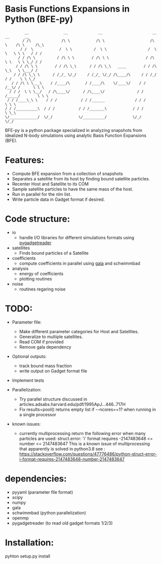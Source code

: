 # Basis Functions Expansions in Python (BFE-py) 

             __                __              __                       __      __       __    
            / /\              /\ \            /\ \                     /\ \    /\ \     /\_\   
           / /  \            /  \ \          /  \ \                   /  \ \   \ \ \   / / /   
          / / /\ \          / /\ \ \        / /\ \ \                 / /\ \ \   \ \ \_/ / /    
         / / /\ \ \        / / /\ \_\      / / /\ \_\   ____        / / /\ \_\   \ \___/ /     
        / / /\ \_\ \      / /_/_ \/_/     / /_/_ \/_/ /\____/\     / / /_/ / /    \ \ \_/      
       / / /\ \ \___\    / /____/\       / /____/\    \/____\/    / / /__\/ /      \ \ \   
      / / /  \ \ \__/   / /\____\/      / /\____\/               / / /_____/        \ \ \    
     / / /____\_\ \    / / /           / / /______              / / /                \ \ \     
    / / /__________\  / / /           / / /_______\            / / /                  \ \_\    
    \/_____________/  \/_/            \/__________/            \/_/                    \/_/  



BFE-py is a python package specialized in analyzing snapshots from idealized N-body simulations using analytic Basis Function Expansions (BFE).

# Features: 
  - Compute BFE expansion from a collection of snapshots
  - Separates a satellite from its host by finding bound
    satellite particles.
  - Recenter Host and Satellite to its COM
  - Sample satellite particles to have the same mass of the host.
  - Run in parallel for the nlm list.
  - Write particle data in Gadget format if desired.
  
# Code structure:
  - io
    - handle I/O libraries for different simulations formats using [pygadgetreader](https://bitbucket.org/rthompson/pygadgetreader/src/default/)
  - satellites
    - Finds bound particles of a Satellite
  - coefficients
    - compute coefficients in parallel using [gala](https://github.com/adrn/gala) and schwimmbad
  - analysis
    - energy of coefficients
    - plotting routines
  - noise
    - routines regaring noise
    
  
# TODO:
  - Parameter file:
      - Make different parameter categories for Host and Satellites.
      - Generalize to multiple satellites.
      - Read COM if provided
      - Remove gala dependency 

  - Optional outputs:
      - track bound mass fraction
      - write output on Gadget format file
   
   - Implement tests
   - Parallelization:
        - Try parallel structure discussed in articles.adsabs.harvard.edu/pdf/1995ApJ...446..717H
        - Fix results=pool() returns empty list if --ncores==1? when running in a single processor
- known issues:
    - currently multiprocessing return the following error when many
    particles are used:
    struct.error: 'i' format requires -2147483648 <= number <= 2147483647
    This is a known issue of multiprocessing that apparently is solved in
    python3.8
    see :
    https://stackoverflow.com/questions/47776486/python-struct-error-i-format-requires-2147483648-number-2147483647


# dependencies:

  - pyyaml (parameter file format)
  - scipy
  - numpy
  - gala
  - schwimmbad (python parallelization)
  - openmp 
  - pygadgetreader (to read old gadget formats 1/2/3)


# Installation:

pyhton setup.py install
